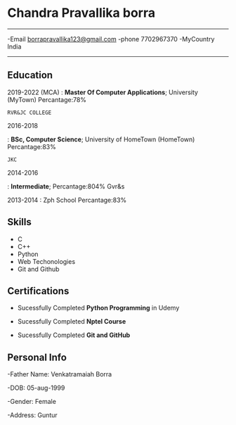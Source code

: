 Chandra Pravallika borra
============

-------------------     ----------------------------
-Email                    borrapravallika123@gmail.com
-phone                    7702967370
-MyCountry                India
-------------------     ----------------------------

Education
---------

2019-2022 (MCA)
: **Master Of Computer Applications**;  University (MyTown)
Percantage:78%

    RVR&JC COLLEGE

2016-2018


:   **BSc, Computer Science**; University of
    HomeTown (HomeTown)
    Percantage:83%

    JKC
 2014-2016
 
 
 
 :   **Intermediate**;
 Percantage:804%
 Gvr&s
 
 
 
2013-2014
: Zph School
Percantage:83%

Skills
-----------------------------
- C
- C++
- Python
- Web Techonologies
- Git and Github

Certifications
-----------------------------
- Sucessfully Completed **Python Programming** in Udemy

- Sucessfully Completed **Nptel Course**

- Sucessfully Completed **Git and GitHub**




Personal Info
-------------------
-Father Name: Venkatramaiah Borra

-DOB: 05-aug-1999

-Gender: Female

-Address: Guntur

